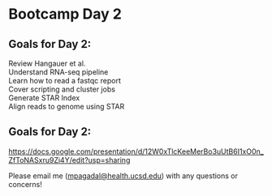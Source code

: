# Bootcamp Day 2

## Goals for Day 2:
Review Hangauer et al.<br>
Understand RNA-seq pipeline <br>
Learn how to read a fastqc report<br>
Cover scripting and cluster jobs<br>
Generate STAR Index<br>
Align reads to genome using STAR<br>


## Goals for Day 2:
https://docs.google.com/presentation/d/12W0xTlcKeeMerBo3uUtB6I1xO0n_ZfToNASxru9Zi4Y/edit?usp=sharing

Please email me (mpagadal@health.ucsd.edu) with any questions or concerns!


